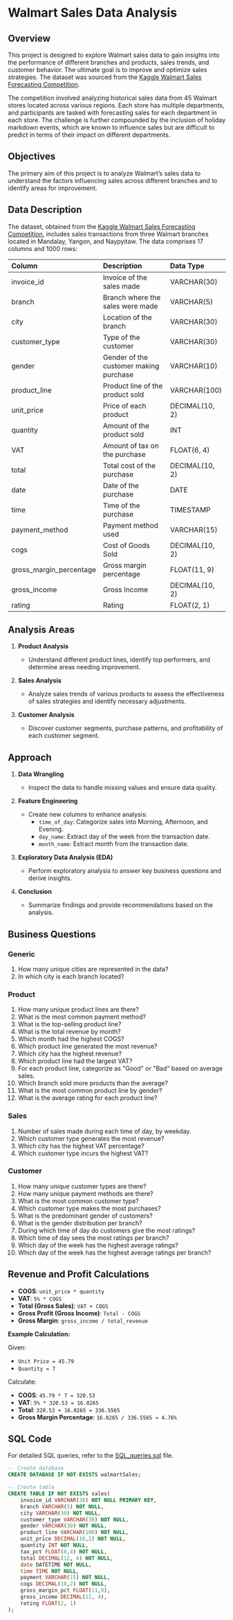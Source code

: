 # Walmart Sales Data Analysis

## Overview

This project is designed to explore Walmart sales data to gain insights into the performance of different branches and products, sales trends, and customer behavior. The ultimate goal is to improve and optimize sales strategies. The dataset was sourced from the [Kaggle Walmart Sales Forecasting Competition](https://www.kaggle.com/c/walmart-recruiting-store-sales-forecasting).

The competition involved analyzing historical sales data from 45 Walmart stores located across various regions. Each store has multiple departments, and participants are tasked with forecasting sales for each department in each store. The challenge is further compounded by the inclusion of holiday markdown events, which are known to influence sales but are difficult to predict in terms of their impact on different departments.

## Objectives

The primary aim of this project is to analyze Walmart’s sales data to understand the factors influencing sales across different branches and to identify areas for improvement.

## Data Description

The dataset, obtained from the [Kaggle Walmart Sales Forecasting Competition](https://www.kaggle.com/c/walmart-recruiting-store-sales-forecasting), includes sales transactions from three Walmart branches located in Mandalay, Yangon, and Naypyitaw. The data comprises 17 columns and 1000 rows:

| Column                  | Description                             | Data Type      |
| :---------------------- | :-------------------------------------- | :------------- |
| invoice_id              | Invoice of the sales made               | VARCHAR(30)    |
| branch                  | Branch where the sales were made        | VARCHAR(5)     |
| city                    | Location of the branch                  | VARCHAR(30)    |
| customer_type           | Type of the customer                    | VARCHAR(30)    |
| gender                  | Gender of the customer making purchase  | VARCHAR(10)    |
| product_line            | Product line of the product sold        | VARCHAR(100)   |
| unit_price              | Price of each product                   | DECIMAL(10, 2) |
| quantity                | Amount of the product sold              | INT            |
| VAT                     | Amount of tax on the purchase           | FLOAT(6, 4)    |
| total                   | Total cost of the purchase              | DECIMAL(10, 2) |
| date                    | Date of the purchase                    | DATE           |
| time                    | Time of the purchase                    | TIMESTAMP      |
| payment_method          | Payment method used                     | VARCHAR(15)    |
| cogs                    | Cost of Goods Sold                      | DECIMAL(10, 2) |
| gross_margin_percentage | Gross margin percentage                 | FLOAT(11, 9)   |
| gross_income            | Gross Income                            | DECIMAL(10, 2) |
| rating                  | Rating                                  | FLOAT(2, 1)    |

## Analysis Areas

1. **Product Analysis**
   - Understand different product lines, identify top performers, and determine areas needing improvement.

2. **Sales Analysis**
   - Analyze sales trends of various products to assess the effectiveness of sales strategies and identify necessary adjustments.

3. **Customer Analysis**
   - Discover customer segments, purchase patterns, and profitability of each customer segment.

## Approach

1. **Data Wrangling**
   - Inspect the data to handle missing values and ensure data quality.

2. **Feature Engineering**
   - Create new columns to enhance analysis:
     - `time_of_day`: Categorize sales into Morning, Afternoon, and Evening.
     - `day_name`: Extract day of the week from the transaction date.
     - `month_name`: Extract month from the transaction date.

3. **Exploratory Data Analysis (EDA)**
   - Perform exploratory analysis to answer key business questions and derive insights.

4. **Conclusion**
   - Summarize findings and provide recommendations based on the analysis.

## Business Questions

### Generic

1. How many unique cities are represented in the data?
2. In which city is each branch located?

### Product

1. How many unique product lines are there?
2. What is the most common payment method?
3. What is the top-selling product line?
4. What is the total revenue by month?
5. Which month had the highest COGS?
6. Which product line generated the most revenue?
7. Which city has the highest revenue?
8. Which product line had the largest VAT?
9. For each product line, categorize as "Good" or "Bad" based on average sales.
10. Which branch sold more products than the average?
11. What is the most common product line by gender?
12. What is the average rating for each product line?

### Sales

1. Number of sales made during each time of day, by weekday.
2. Which customer type generates the most revenue?
3. Which city has the highest VAT percentage?
4. Which customer type incurs the highest VAT?

### Customer

1. How many unique customer types are there?
2. How many unique payment methods are there?
3. What is the most common customer type?
4. Which customer type makes the most purchases?
5. What is the predominant gender of customers?
6. What is the gender distribution per branch?
7. During which time of day do customers give the most ratings?
8. Which time of day sees the most ratings per branch?
9. Which day of the week has the highest average ratings?
10. Which day of the week has the highest average ratings per branch?

## Revenue and Profit Calculations

- **COGS**: `unit_price * quantity`
- **VAT**: `5% * COGS`
- **Total (Gross Sales)**: `VAT + COGS`
- **Gross Profit (Gross Income)**: `Total - COGS`
- **Gross Margin**: `gross_income / total_revenue`

**Example Calculation:**

Given:
- `Unit Price = 45.79`
- `Quantity = 7`

Calculate:
- **COGS**: `45.79 * 7 = 320.53`
- **VAT**: `5% * 320.53 = 16.0265`
- **Total**: `320.53 + 16.0265 = 336.5565`
- **Gross Margin Percentage**: `16.0265 / 336.5565 ≈ 4.76%`

## SQL Code

For detailed SQL queries, refer to the [SQL_queries.sql](https://github.com/Princekrampah/WalmartSalesAnalysis/blob/master/SQL_queries.sql) file.

```sql
-- Create database
CREATE DATABASE IF NOT EXISTS walmartSales;

-- Create table
CREATE TABLE IF NOT EXISTS sales(
    invoice_id VARCHAR(30) NOT NULL PRIMARY KEY,
    branch VARCHAR(5) NOT NULL,
    city VARCHAR(30) NOT NULL,
    customer_type VARCHAR(30) NOT NULL,
    gender VARCHAR(30) NOT NULL,
    product_line VARCHAR(100) NOT NULL,
    unit_price DECIMAL(10,2) NOT NULL,
    quantity INT NOT NULL,
    tax_pct FLOAT(6,4) NOT NULL,
    total DECIMAL(12, 4) NOT NULL,
    date DATETIME NOT NULL,
    time TIME NOT NULL,
    payment VARCHAR(15) NOT NULL,
    cogs DECIMAL(10,2) NOT NULL,
    gross_margin_pct FLOAT(11,9),
    gross_income DECIMAL(12, 4),
    rating FLOAT(2, 1)
);
